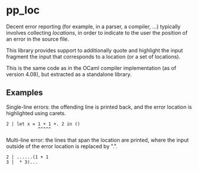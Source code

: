 # pp_loc

Decent error reporting (for example, in a parser, a compiler, ...) typically
involves collecting *locations*, in order to indicate to the user the position
of an error in the source file.

This library provides support to additionally quote and highlight the input
fragment the input that corresponds to a location (or a set of locations).

This is the same code as in the OCaml compiler implementation (as of version
4.08), but extracted as a standalone library.

## Examples

Single-line errors: the offending line is printed back, and the error location
is highlighted using carets.

```
2 | let x = 1 + 1 +. 2 in ()
            ^^^^^
```

Multi-line error: the lines that span the location are printed, where the input
outside of the error location is replaced by ".".

```
2 | ......(1 + 1
3 |  * 3)...
```
